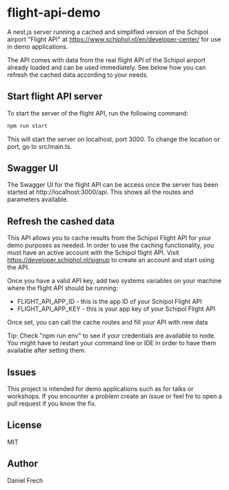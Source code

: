 # flight-api-demo

A nest.js server running a cached and simplified version of the Schipol airport "Flight API" at https://www.schiphol.nl/en/developer-center/ for use in demo applications.

The API comes with data from the real flight API of the Schipol airport already loaded and can be used immediately. See below how you can refresh the cached data according to your needs.

## Start flight API server

To start the server of the flight API, run the following command:

```bash
npm run start
```

This will start the server on localhost, port 3000. To change the location or port, go to src/main.ts.

## Swagger UI

The Swagger UI for the flight API can be access once the server has been started at http://localhost:3000/api. This shows all the routes and parameters available.

## Refresh the cashed data

This API allows you to cache results from the Schipol Flight API for your demo purposes as needed. In order to use the caching functionality, you must have an active account with the Schipol flight API. Visit https://developer.schiphol.nl/signup to create an account and start using the API.

Once you have a valid API key, add two systems variables on your machine where the flight API should be running:

-   FLIGHT_API_APP_ID - this is the app ID of your Schipol Flight API
-   FLIGHT_API_APP_KEY - this is your app key of your Schipol Flight API

Once set, you can call the cache routes and fill your API with new data

Tip: Check "npm run env" to see if your credentials are available to node. You might have to restart your command line or IDE in order to have them available after setting them.

## Issues

This project is intended for demo applications such as for talks or workshops. If you encounter a problem create an issue or feel fre to open a pull request if you know the fix.

## License

MIT

## Author

Daniel Frech
